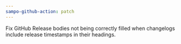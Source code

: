 ```yaml
---
sampo-github-action: patch
---
```


Fix GitHub Release bodies not being correctly filled when changelogs include release timestamps in their headings.
